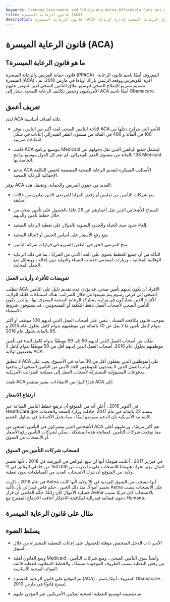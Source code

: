 ```yaml
---
keywords: Economy,Government and Policy,Aca,Aetna,Affordable Care act,Childrens Health Insurance Program,Health Insurance,Humana,Medicaid,Obamacare
title: قانون الرعاية الميسرة (ACA)
description: قانون الرعاية الميسرة (ACA) هو القانون الفيدرالي الذي تم توقيعه ليصبح قانونًا في عام 2010 كجزء من أجندة إصلاح الرعاية الصحية لإدارة أوباما.
---
```


# قانون الرعاية الميسرة (ACA)
## ما هو قانون الرعاية الميسرة؟

قانون حماية المريض والرعاية الميسرة (PPACA) ، المعروف أيضًا باسم قانون الرعاية الميسرة (ACA) ، أقره الكونغرس ووقعه الرئيس باراك أوباما في مارس 2010. تم تصميم تشريع الإصلاح الصحي لتوسيع نطاق التأمين الصحي لغير المؤمن عليهم الأمريكيون وخفض تكاليف الرعاية الصحية. يشار إلى ACA أيضًا باسم Obamacare.

## تعريف أعمق

لدى ACA ثلاثة أهداف أساسية.

- لإتاحة التأمين الصحي لعدد أكبر من الناس ، توفر ACA للأسر التي يتراوح دخلها بين 100 في المائة و 400 في المائة من مستوى الفقر الفيدرالي إعانات في شكل ائتمانات ضريبية.

- قامت ACA بتوسيع برنامج Medicaid ليشمل جميع البالغين الذين تقل دخولهم عن 138 بالمائة من مستوى الفقر الفيدرالي. لم تقم كل الدول بتوسيع برامج Medicaid الخاصة بها.

- تدعم ACA الأساليب المبتكرة لتقديم الرعاية الصحية المصممة لخفض التكلفة الإجمالية للرعاية الصحية.

يوفر ACA العديد من حقوق المريض والحماية. وتشمل هذه:

- منع شركات التأمين من تقليص أو رفض المزايا للمرضى الذين يعانون من حالات سابقة.

- السماح للأشخاص الذين تقل أعمارهم عن 26 عامًا بالحصول على تأمين صحي من خلال خطط تأمين والديهم.

- إلغاء حدود مدى الحياة والحدود السنوية بالدولار على تغطية الرعاية الصحية.

- منع رفع الأسعار على أساس الجنس أو الحالة الصحية.

- منح المرضى الحق في الطعن السريع في قرارات شركة التأمين.

- التأكد من أن جميع الخطط تحتوي على الحد الأدنى من المزايا ، بما في ذلك الرعاية الوقائية المجانية ، وزيارات لمقدمي خدمات النساء والتوليد دون إحالة ، ووسائل منع الحمل المجانية.

### تفويضات للأفراد وأرباب العمل

تتطلب ACA الأفراد أن يكون لديهم تأمين صحي. قد يؤدي عدم تقديم دليل على التأمين الصحي إلى فرض رسوم يتم تقييمها من خلال الضرائب. هناك استثناءات قليلة للولاية. الأفراد الذين يشاركون في وزارة مشاركة الرعاية الصحية المعترف بها ، والذين يكون التأمين الصحي لأصحاب العمل باهظ التكلفة أو المسجونين ، قد يستوفون شروط الاستثناء.

بموجب قانون مكافحة الفساد ، يتعين على أصحاب العمل الذين لديهم 100 موظف أو أكثر بدوام كامل تأمين ما لا يقل عن 70 بالمائة من موظفيهم بدوام كامل بحلول عام 2015 و 95 بالمائة بحلول عام 2016.

طُلب من أصحاب العمل الذين لديهم 50 إلى 99 موظفًا بدوام كامل البدء في تأمين موظفيهم بحلول عام 2016. أصحاب العمل الذين لديهم أقل من 50 موظفًا بدوام كامل لا يخضعون لولاية ACA.

لا تنطبق ACA على الموظفين الذين يعملون أقل من 30 ساعة في الأسبوع. يجب على أرباب العمل الذين لا يقدمون للموظفين الحد الأدنى من التأمين الصحي أن يدفعوا مدفوعات المسؤولية المشتركة لأصحاب العمل إلى مصلحة الضرائب الأمريكية.

تلقت ACA قدرًا كبيرًا من الانتقادات. يشير منتقدو ACA إلى:

### ارتفاع الاسعار

في أكتوبر 2016 ، أُعلن أنه من المتوقع أن ترتفع خطط التأمين المباعة عبر HealthCare.gov بنسبة 22 بالمائة في عام 2017. جادلت وزارة الصحة والخدمات الإنسانية الأمريكية بأن الدعم سيرتفع أيضًا ، مما يجعل الأقساط في متناول الجميع.

الأشخاص الذين يشتركون في التأمين الصحي من ACA هم أكثر مرضًا ، ورعايتهم أغلى مما توقعت شركات التأمين. لمعالجة هذه المشكلة ، يمكن لشركات التأمين رفع الأسعار أو الانسحاب من السوق.

### انسحاب شركات التأمين من السوق

في فبراير 2017 ، أعلنت هيومانا أنها لن تبيع البوالص في البورصة في 2018 ، لأنها تخسر المال. يؤثر تحرك هيومانا للانسحاب على ما يقرب من 150.000 من حاملي الوثائق في 11 ولاية. من المتوقع أن يترك الانسحاب العديد من المقاطعات بدون تغطية.

في عام 2016 ، ذكرت Aetna أنها تنسحب من السوق الفردية في 15 ولاية لأنها كانت تخسر أموالًا. منذ ذلك الحين ، حكم قاضٍ فيدرالي بأن تأكيد Aetna على الانسحاب بسبب خسارة الأموال كان زائفًا. حكم القاضي أن قرار Aetna بالانسحاب كان جزئيًا بسبب دعوى قضائية فيدرالية لمكافحة الاحتكار أعاقت الاندماج المقترح مع Humana.

## مثال على قانون الرعاية الميسرة

## يسلط الضوء

- الأسر ذات الدخل المنخفض مؤهلة للحصول على إعانات للتغطية المشتراة من خلال السوق.

- وسع القانون أهلية Medicaid ، وأنشأ سوق التأمين الصحي ، ومنع شركات التأمين من رفض التغطية بسبب الظروف الموجودة مسبقًا ، والخطط المطلوبة لتغطية قائمة الفوائد الصحية الأساسية.

- تم التوقيع على قانون الرعاية الميسرة (ACA) ، المعروف أيضًا باسم Obamacare ، ليصبح قانونًا في مارس 2010.

- تم تصميمه لتوسيع التغطية الصحية لملايين الأمريكيين غير المؤمن عليهم.

